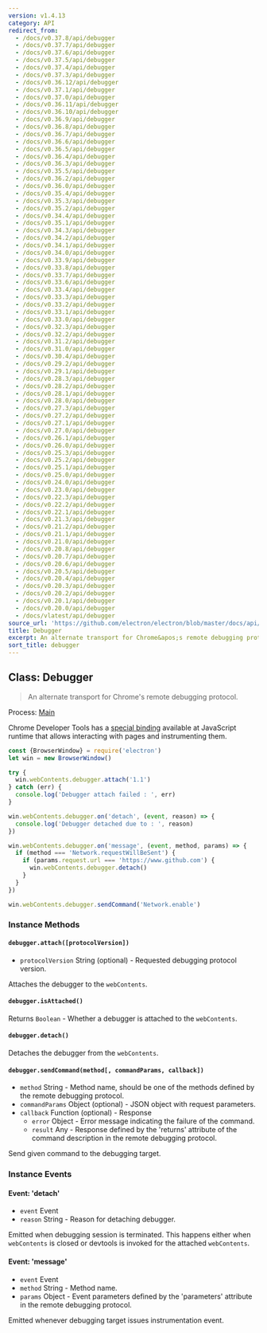 ```yaml
---
version: v1.4.13
category: API
redirect_from:
  - /docs/v0.37.8/api/debugger
  - /docs/v0.37.7/api/debugger
  - /docs/v0.37.6/api/debugger
  - /docs/v0.37.5/api/debugger
  - /docs/v0.37.4/api/debugger
  - /docs/v0.37.3/api/debugger
  - /docs/v0.36.12/api/debugger
  - /docs/v0.37.1/api/debugger
  - /docs/v0.37.0/api/debugger
  - /docs/v0.36.11/api/debugger
  - /docs/v0.36.10/api/debugger
  - /docs/v0.36.9/api/debugger
  - /docs/v0.36.8/api/debugger
  - /docs/v0.36.7/api/debugger
  - /docs/v0.36.6/api/debugger
  - /docs/v0.36.5/api/debugger
  - /docs/v0.36.4/api/debugger
  - /docs/v0.36.3/api/debugger
  - /docs/v0.35.5/api/debugger
  - /docs/v0.36.2/api/debugger
  - /docs/v0.36.0/api/debugger
  - /docs/v0.35.4/api/debugger
  - /docs/v0.35.3/api/debugger
  - /docs/v0.35.2/api/debugger
  - /docs/v0.34.4/api/debugger
  - /docs/v0.35.1/api/debugger
  - /docs/v0.34.3/api/debugger
  - /docs/v0.34.2/api/debugger
  - /docs/v0.34.1/api/debugger
  - /docs/v0.34.0/api/debugger
  - /docs/v0.33.9/api/debugger
  - /docs/v0.33.8/api/debugger
  - /docs/v0.33.7/api/debugger
  - /docs/v0.33.6/api/debugger
  - /docs/v0.33.4/api/debugger
  - /docs/v0.33.3/api/debugger
  - /docs/v0.33.2/api/debugger
  - /docs/v0.33.1/api/debugger
  - /docs/v0.33.0/api/debugger
  - /docs/v0.32.3/api/debugger
  - /docs/v0.32.2/api/debugger
  - /docs/v0.31.2/api/debugger
  - /docs/v0.31.0/api/debugger
  - /docs/v0.30.4/api/debugger
  - /docs/v0.29.2/api/debugger
  - /docs/v0.29.1/api/debugger
  - /docs/v0.28.3/api/debugger
  - /docs/v0.28.2/api/debugger
  - /docs/v0.28.1/api/debugger
  - /docs/v0.28.0/api/debugger
  - /docs/v0.27.3/api/debugger
  - /docs/v0.27.2/api/debugger
  - /docs/v0.27.1/api/debugger
  - /docs/v0.27.0/api/debugger
  - /docs/v0.26.1/api/debugger
  - /docs/v0.26.0/api/debugger
  - /docs/v0.25.3/api/debugger
  - /docs/v0.25.2/api/debugger
  - /docs/v0.25.1/api/debugger
  - /docs/v0.25.0/api/debugger
  - /docs/v0.24.0/api/debugger
  - /docs/v0.23.0/api/debugger
  - /docs/v0.22.3/api/debugger
  - /docs/v0.22.2/api/debugger
  - /docs/v0.22.1/api/debugger
  - /docs/v0.21.3/api/debugger
  - /docs/v0.21.2/api/debugger
  - /docs/v0.21.1/api/debugger
  - /docs/v0.21.0/api/debugger
  - /docs/v0.20.8/api/debugger
  - /docs/v0.20.7/api/debugger
  - /docs/v0.20.6/api/debugger
  - /docs/v0.20.5/api/debugger
  - /docs/v0.20.4/api/debugger
  - /docs/v0.20.3/api/debugger
  - /docs/v0.20.2/api/debugger
  - /docs/v0.20.1/api/debugger
  - /docs/v0.20.0/api/debugger
  - /docs/vlatest/api/debugger
source_url: 'https://github.com/electron/electron/blob/master/docs/api/debugger.md'
title: Debugger
excerpt: An alternate transport for Chrome&apos;s remote debugging protocol.
sort_title: debugger
---
```

## Class: Debugger

> An alternate transport for Chrome's remote debugging protocol.

Process: [Main]({{site.baseurl}}/docs/tutorial/quick-start#main-process)

Chrome Developer Tools has a [special binding](https://developer.chrome.com/devtools/docs/debugger-protocol) available at JavaScript runtime that allows interacting with pages and instrumenting them.

```javascript
const {BrowserWindow} = require('electron')
let win = new BrowserWindow()

try {
  win.webContents.debugger.attach('1.1')
} catch (err) {
  console.log('Debugger attach failed : ', err)
}

win.webContents.debugger.on('detach', (event, reason) => {
  console.log('Debugger detached due to : ', reason)
})

win.webContents.debugger.on('message', (event, method, params) => {
  if (method === 'Network.requestWillBeSent') {
    if (params.request.url === 'https://www.github.com') {
      win.webContents.debugger.detach()
    }
  }
})

win.webContents.debugger.sendCommand('Network.enable')
```

### Instance Methods

#### `debugger.attach([protocolVersion])`

*   `protocolVersion` String (optional) - Requested debugging protocol version.

Attaches the debugger to the `webContents`.

#### `debugger.isAttached()`

Returns `Boolean` - Whether a debugger is attached to the `webContents`.

#### `debugger.detach()`

Detaches the debugger from the `webContents`.

#### `debugger.sendCommand(method[, commandParams, callback])`

*   `method` String - Method name, should be one of the methods defined by the remote debugging protocol.
*   `commandParams` Object (optional) - JSON object with request parameters.
*   `callback` Function (optional) - Response
    *   `error` Object - Error message indicating the failure of the command.
    *   `result` Any - Response defined by the 'returns' attribute of the command description in the remote debugging protocol.

Send given command to the debugging target.

### Instance Events

#### Event: 'detach'

*   `event` Event
*   `reason` String - Reason for detaching debugger.

Emitted when debugging session is terminated. This happens either when `webContents` is closed or devtools is invoked for the attached `webContents`.

#### Event: 'message'

*   `event` Event
*   `method` String - Method name.
*   `params` Object - Event parameters defined by the 'parameters' attribute in the remote debugging protocol.

Emitted whenever debugging target issues instrumentation event.
